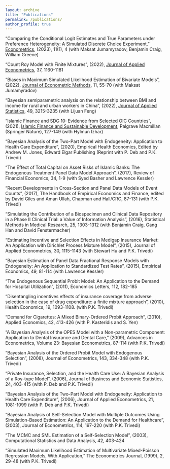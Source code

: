 ```yaml
---
layout: archive
title: "Publications"
permalink: /publications/
author_profile: true
---
```


“Comparing the Conditional Logit Estimates and True Parameters under Preference Heterogeneity: A Simulated Discrete Choice Experiment,” [Econometrics](https://www.mdpi.com/2225-1146/11/1/4), (2023), 11(1), 4 (with Maksat Jumamyradov, Benjamin Craig, William Greene)

“Count Roy Model with Finite Mixtures”, (2022), [Journal of Applied Econometrics](https://onlinelibrary.wiley.com/doi/10.1002/jae.2928), 37, 1160-1181

“Biases in Maximum Simulated Likelihood Estimation of Bivariate Models”, (2022), [Journal of Econometric Methods](https://www.degruyter.com/document/doi/10.1515/jem-2021-0003/html), 11, 55-70 (with Maksat Jumamyradov)

“Bayesian semiparametric analysis on the relationship between BMI and income for rural and urban workers in China”, (2022), [Journal of Applied Statistics](https://www.tandfonline.com/doi/abs/10.1080/02664763.2021.1935803), 49, 3215-3235 (with Lijuan Feng)

“Islamic Finance and SDG 10: Evidence from Selected OIC Countries”, (2021), [Islamic Finance and Sustainable Development](https://link.springer.com/chapter/10.1007/978-3-030-76016-8_7), Palgrave Macmillan (Springer Nature), 127-149 (with Hylmun Izhar)

“Bayesian Analysis of the Two-Part Model with Endogeneity: Application to Health Care Expenditure”, (2020), Empirical Health Economics, Edited by Andrew M. Jones, Edward Elgar Publishing (Reprint with P. Deb and P.K. Trivedi)

“The Effect of Total Capital on Asset Risks of Islamic Banks: The Endogenous Treatment Panel Data Model Approach”, (2017), Review of Financial Economics, 34, 1-9 (with Syed Basher and Lawrence Kessler)

“Recent Developments in Cross-Section and Panel Data Models of Event Counts”, (2017), The Handbook of Empirical Economics and Finance, edited by David Giles and Aman Ullah, Chapman and Hall/CRC, 87-131 (with P.K. Trivedi)

“Simulating the Contribution of a Biospecimen and Clinical Data Repository in a Phase II Clinical Trial: a Value of Information Analysis”, (2016), Statistical Methods in Medical Research, 25, 1303-1312 (with Benjamin Craig, Gang Han and David Fenstermacher)

“Estimating Incentive and Selection Effects in Medigap Insurance Market: An Application with Dirichlet Process Mixture Model”, (2015), Journal of Applied Econometrics, 30, 1115-1143 (with Stewart Hu and P.K. Trivedi)

“Bayesian Estimation of Panel Data Fractional Response Models with Endogeneity: An Application to Standardized Test Rates”, (2015), Empirical Economics, 49, 81-114 (with Lawrence Kessler)

“The Endogenous Sequential Probit Model: An Application to the Demand for Hospital Utilization”, (2011), Economics Letters, 112, 182-185 

“Disentangling incentives effects of insurance coverage from adverse selection in the case of drug expenditure: a finite mixture approach”, (2010), Health Economics, 19, 1093-1108. (with P.K. Trivedi)

“Demand for Cigarettes: A Mixed Binary-Ordered Probit Approach”, (2010), Applied Economics, 42, 413-426 (with P. Kasteridis and S. Yen)

“A Bayesian Analysis of the OPES Model with a Non-parametric Component: Application to Dental Insurance and Dental Care,” (2009), Advances in Econometrics, Volume 23: Bayesian Econometrics, 87-114 (with P.K. Trivedi)

“Bayesian Analysis of the Ordered Probit Model with Endogenous Selection”, (2008), Journal of Econometrics, 143, 334-348 (with P.K. Trivedi)

“Private Insurance, Selection, and the Health Care Use: A Bayesian Analysis of a Roy-type Model”, (2006), Journal of Business and Economic Statistics, 24, 403-415 (with P. Deb and P.K. Trivedi)

“Bayesian Analysis of the Two-Part Model with Endogeneity: Application to Health Care Expenditure”, (2006), Journal of Applied Econometrics, 21, 1081-1099 (with P. Deb and P.K. Trivedi) 

“Bayesian Analysis of Self-Selection Model with Multiple Outcomes Using Simulation-Based Estimation: An Application to the Demand for Healthcare”, (2003), Journal of Econometrics, 114, 197-220 (with P.K. Trivedi)

“The MCMC and SML Estimation of a Self-Selection Model”, (2003), Computational Statistics and Data Analysis, 42, 403-424

 “Simulated Maximum Likelihood Estimation of Multivariate Mixed-Poisson Regression Models, With Application,” The Econometrics Journal, (1999), 2, 29-48 (with P.K. Trivedi)
